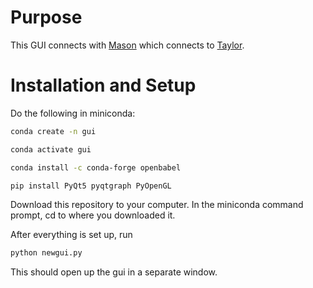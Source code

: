 # Purpose
This GUI connects with [Mason](https://github.com/DanielEss-lab/Mason) which connects to [Taylor](https://github.com/DanielEss-lab/Taylor).
# Installation and Setup
Do the following in miniconda:
```bash
conda create -n gui
```
```bash
conda activate gui
```
```bash
conda install -c conda-forge openbabel
```
```bash
pip install PyQt5 pyqtgraph PyOpenGL
```

Download this repository to your computer. In the miniconda command prompt, cd to where you downloaded it.

After everything is set up, run
```bash
python newgui.py
```
This should open up the gui in a separate window.

